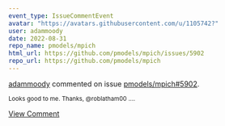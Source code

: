 ```yaml
---
event_type: IssueCommentEvent
avatar: "https://avatars.githubusercontent.com/u/1105742?"
user: adammoody
date: 2022-08-31
repo_name: pmodels/mpich
html_url: https://github.com/pmodels/mpich/issues/5902
repo_url: https://github.com/pmodels/mpich
---
```


<a href='https://github.com/adammoody' target='_blank'>adammoody</a> commented on issue <a href='https://github.com/pmodels/mpich/issues/5902' target='_blank'>pmodels/mpich#5902</a>.

<small>Looks good to me.  Thanks, @roblatham00 ....</small>

<a href='https://github.com/pmodels/mpich/issues/5902' target='_blank'>View Comment</a>